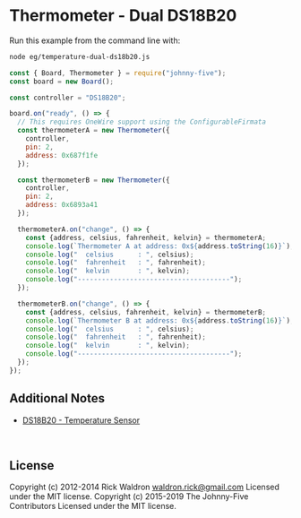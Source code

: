 <!--remove-start-->

# Thermometer - Dual DS18B20

<!--remove-end-->








Run this example from the command line with:
```bash
node eg/temperature-dual-ds18b20.js
```


```javascript
const { Board, Thermometer } = require("johnny-five");
const board = new Board();

const controller = "DS18B20";

board.on("ready", () => {
  // This requires OneWire support using the ConfigurableFirmata
  const thermometerA = new Thermometer({
    controller,
    pin: 2,
    address: 0x687f1fe
  });

  const thermometerB = new Thermometer({
    controller,
    pin: 2,
    address: 0x6893a41
  });

  thermometerA.on("change", () => {
    const {address, celsius, fahrenheit, kelvin} = thermometerA;
    console.log(`Thermometer A at address: 0x${address.toString(16)}`);
    console.log("  celsius      : ", celsius);
    console.log("  fahrenheit   : ", fahrenheit);
    console.log("  kelvin       : ", kelvin);
    console.log("--------------------------------------");
  });

  thermometerB.on("change", () => {
    const {address, celsius, fahrenheit, kelvin} = thermometerB;
    console.log(`Thermometer B at address: 0x${address.toString(16)}`);
    console.log("  celsius      : ", celsius);
    console.log("  fahrenheit   : ", fahrenheit);
    console.log("  kelvin       : ", kelvin);
    console.log("--------------------------------------");
  });
});


```








## Additional Notes
- [DS18B20 - Temperature Sensor](http://www.maximintegrated.com/en/products/analog/sensors-and-sensor-interface/DS18S20.html)

&nbsp;

<!--remove-start-->

## License
Copyright (c) 2012-2014 Rick Waldron <waldron.rick@gmail.com>
Licensed under the MIT license.
Copyright (c) 2015-2019 The Johnny-Five Contributors
Licensed under the MIT license.

<!--remove-end-->
